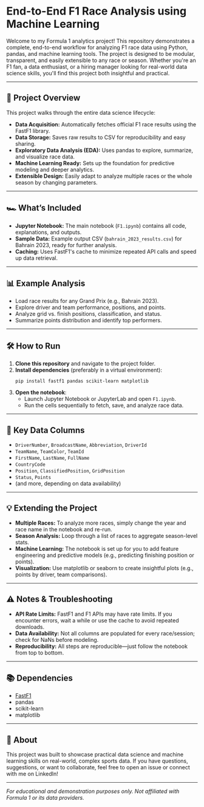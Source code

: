 # End-to-End F1 Race Analysis using Machine Learning

Welcome to my Formula 1 analytics project! This repository demonstrates a complete, end-to-end workflow for analyzing F1 race data using Python, pandas, and machine learning tools. The project is designed to be modular, transparent, and easily extensible to any race or season. Whether you're an F1 fan, a data enthusiast, or a hiring manager looking for real-world data science skills, you'll find this project both insightful and practical.

---

## 🚦 Project Overview

This project walks through the entire data science lifecycle:
- **Data Acquisition:** Automatically fetches official F1 race results using the FastF1 library.
- **Data Storage:** Saves raw results to CSV for reproducibility and easy sharing.
- **Exploratory Data Analysis (EDA):** Uses pandas to explore, summarize, and visualize race data.
- **Machine Learning Ready:** Sets up the foundation for predictive modeling and deeper analytics.
- **Extensible Design:** Easily adapt to analyze multiple races or the whole season by changing parameters.

---

## 🏎️ What’s Included

- **Jupyter Notebook:** The main notebook (`F1.ipynb`) contains all code, explanations, and outputs.
- **Sample Data:** Example output CSV (`bahrain_2023_results.csv`) for Bahrain 2023, ready for further analysis.
- **Caching:** Uses FastF1's cache to minimize repeated API calls and speed up data retrieval.

---

## 📊 Example Analysis

- Load race results for any Grand Prix (e.g., Bahrain 2023).
- Explore driver and team performance, positions, and points.
- Analyze grid vs. finish positions, classification, and status.
- Summarize points distribution and identify top performers.

---

## 🛠️ How to Run

1. **Clone this repository** and navigate to the project folder.
2. **Install dependencies** (preferably in a virtual environment):
    ```
    pip install fastf1 pandas scikit-learn matplotlib
    ```
3. **Open the notebook**:
    - Launch Jupyter Notebook or JupyterLab and open `F1.ipynb`.
    - Run the cells sequentially to fetch, save, and analyze race data.

---

## 🧩 Key Data Columns

- `DriverNumber`, `BroadcastName`, `Abbreviation`, `DriverId`
- `TeamName`, `TeamColor`, `TeamId`
- `FirstName`, `LastName`, `FullName`
- `CountryCode`
- `Position`, `ClassifiedPosition`, `GridPosition`
- `Status`, `Points`
- (and more, depending on data availability)

---

## 💡 Extending the Project

- **Multiple Races:** To analyze more races, simply change the year and race name in the notebook and re-run.
- **Season Analysis:** Loop through a list of races to aggregate season-level stats.
- **Machine Learning:** The notebook is set up for you to add feature engineering and predictive models (e.g., predicting finishing position or points).
- **Visualization:** Use matplotlib or seaborn to create insightful plots (e.g., points by driver, team comparisons).

---

## ⚠️ Notes & Troubleshooting

- **API Rate Limits:** FastF1 and F1 APIs may have rate limits. If you encounter errors, wait a while or use the cache to avoid repeated downloads.
- **Data Availability:** Not all columns are populated for every race/session; check for NaNs before modeling.
- **Reproducibility:** All steps are reproducible—just follow the notebook from top to bottom.

---

## 📚 Dependencies

- [FastF1](https://theoehrly.github.io/Fast-F1/)
- pandas
- scikit-learn
- matplotlib

---

## 📢 About

This project was built to showcase practical data science and machine learning skills on real-world, complex sports data. If you have questions, suggestions, or want to collaborate, feel free to open an issue or connect with me on LinkedIn!

---

*For educational and demonstration purposes only. Not affiliated with Formula 1 or its data providers.*
